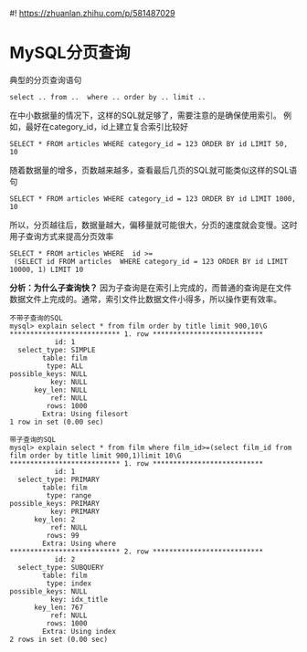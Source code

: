 <!--
 * @Author: AlexZ33 775136985@qq.com
 * @Date: 2022-11-08 11:05:25
 * @LastEditors: AlexZ33 775136985@qq.com
 * @LastEditTime: 2022-11-08 14:04:21
 * @FilePath: /MySQL_lessions/docs/MySQL分页查询.md
 * @Description: 这是默认设置,请设置`customMade`, 打开koroFileHeader查看配置 进行设置: https://github.com/OBKoro1/koro1FileHeader/wiki/%E9%85%8D%E7%BD%AE
-->
#! https://zhuanlan.zhihu.com/p/581487029
# MySQL分页查询

典型的分页查询语句

```
select .. from ..  where .. order by .. limit ..
```
在中小数据量的情况下，这样的SQL就足够了，需要注意的是确保使用索引。
例如，最好在category_id，id上建立复合索引比较好
```
SELECT * FROM articles WHERE category_id = 123 ORDER BY id LIMIT 50, 10
```
随着数据量的增多，页数越来越多，查看最后几页的SQL就可能类似这样的SQL语句
```
SELECT * FROM articles WHERE category_id = 123 ORDER BY id LIMIT 1000, 10
```
所以，分页越往后，数据量越大，偏移量就可能很大，分页的速度就会变慢。这时用子查询方式来提高分页效率
```
SELECT * FROM articles WHERE  id >=  
 (SELECT id FROM articles  WHERE category_id = 123 ORDER BY id LIMIT 10000, 1) LIMIT 10 
```
**分析：为什么子查询快？**
因为子查询是在索引上完成的，而普通的查询是在文件数据文件上完成的。通常，索引文件比数据文件小得多，所以操作更有效率。
```
不带子查询的SQL
mysql> explain select * from film order by title limit 900,10\G
*************************** 1. row ***************************
           id: 1
  select_type: SIMPLE
        table: film
         type: ALL
possible_keys: NULL
          key: NULL
      key_len: NULL
          ref: NULL
         rows: 1000
        Extra: Using filesort
1 row in set (0.00 sec)

带子查询的SQL
mysql> explain select * from film where film_id>=(select film_id from film order by title limit 900,1)limit 10\G
*************************** 1. row ***************************
           id: 1
  select_type: PRIMARY
        table: film
         type: range
possible_keys: PRIMARY
          key: PRIMARY
      key_len: 2
          ref: NULL
         rows: 99
        Extra: Using where
*************************** 2. row ***************************
           id: 2
  select_type: SUBQUERY
        table: film
         type: index
possible_keys: NULL
          key: idx_title
      key_len: 767
          ref: NULL
         rows: 1000
        Extra: Using index
2 rows in set (0.00 sec)
```
